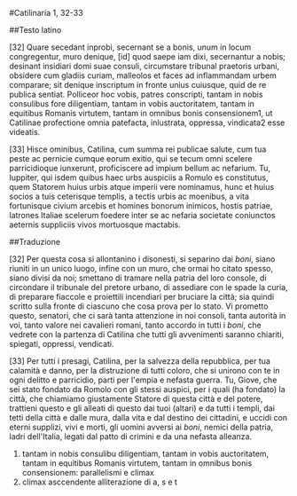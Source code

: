 #Catilinaria 1, 32-33

##Testo latino

[32] Quare secedant inprobi, <span class="target poliptoto">secernant</span> se a bonis, <span class="target anastrofe">unum in locum</span> congregentur, muro denique, [id] quod saepe iam dixi, <span class="target poliptoto">secernantur</span> a nobis; desinant insidiari domi suae consuli, <span class="target parallelismo">circumstare tribunal</span> praetoris urbani, <span class="target parallelismo chiasmo">obsidere</span> cum gladiis <span class="target parallelismo chiasmo">curiam</span>, <span class="target chiasmo">malleolos et faces</span> ad     inflammandam urbem <span class="target chiasmo">comparare</span>; sit denique inscriptum in fronte <span class="target tmesi">unius cuiusque</span>, quid de re publica sentiat. Polliceor hoc vobis, patres conscripti, <span class="target anafora">tantam</span> in nobis consulibus fore diligentiam, <span class="target anafora">tantam</span> in vobis auctoritatem, <span class="target anafora">tantam</span> in equitibus Romanis virtutem, <span class="target anafora">tantam</span> in omnibus bonis consensionem<span class="foot-number" id="fn-9">1</span>, ut Catilinae profectione omnia <span class="target climax alliterazione">patefacta, inlustrata, oppressa, vindicata</span><span class="foot-number" id="fn-10">2</span> esse videatis.

[33] Hisce ominibus, Catilina, cum summa rei publicae salute, cum tua peste ac pernicie cumque eorum exitio, qui se tecum omni scelere parricidioque iunxerunt, proficiscere ad impium bellum ac nefarium. Tu, Iuppiter, qui isdem quibus haec urbs auspiciis a Romulo es constitutus, quem Statorem huius urbis atque imperii vere nominamus, hunc et huius socios a tuis ceterisque templis, a tectis urbis ac moenibus, a vita fortunisque civium arcebis et homines bonorum inimicos, hostis patriae, latrones Italiae scelerum foedere inter se ac nefaria societate coniunctos aeternis suppliciis vivos mortuosque mactabis.

##Traduzione

[32] Per questa cosa si allontanino i disonesti, si separino dai *boni*, siano riuniti in un unico luogo, infine con un muro, che ormai ho citato spesso, siano divisi da noi; smettano di tramare nella patria del loro console, di circondare il tribunale del pretore urbano, di assediare con le spade la curia, di preparare fiaccole e proiettili incendiari per bruciare la città; sia quindi scritto sulla fronte di ciascuno che cosa prova per lo stato. Vi prometto questo, senatori, che ci sarà tanta attenzione in noi consoli, tanta autorità in voi, tanto valore nei cavalieri romani, tanto accordo in tutti i *boni*, che vedrete con la partenza di Catilina che tutti gli avvenimenti saranno chiariti, spiegati, oppressi, vendicati.

[33] Per tutti i presagi, Catilina, per la salvezza della repubblica, per tua calamità e danno, per la distruzione di tutti coloro, che si unirono con te in ogni delitto e parricidio, parti per l'empia e nefasta guerra. Tu, Giove, che sei stato fondato da Romolo con gli stessi auspici, per i quali (ha fondato) la città, che chiamiamo giustamente Statore di questa città e del potere, trattieni questo e gli alleati di questo dai tuoi (altari) e da tutti i templi, dai tetti della città e dalle mura, dalla vita e dal destino dei cittadini, e uccidi con eterni supplizi, vivi e morti, gli uomini avversi ai *boni*, nemici della patria, ladri dell'Italia, legati dal patto di crimini e da una nefasta alleanza.

<div class="foot-wrapper">
<ol>
    <li id="ft-9">tantam in nobis consulibu diligentiam, tantam in vobis auctoritatem, tantam in equitibus Romanis virtutem, tantam in omnibus bonis consensionem: parallelismi e climax</li>
    <li id="ft-10">climax asccendente alliterazione di a, s e t</li>
</ol>
</div>

